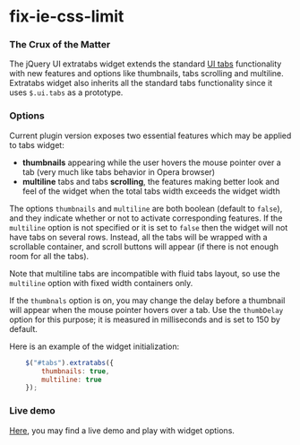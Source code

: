 # fix-ie-css-limit

### The Crux of the Matter

The jQuery UI extratabs widget extends the standard [UI tabs](http://jqueryui.com/tabs/) functionality with new features and options like thumbnails, tabs scrolling and multiline. Extratabs widget also inherits all the standard tabs functionality since it uses `$.ui.tabs` as a prototype.

### Options

Current plugin version exposes two essential features which may be applied to tabs widget:

* **thumbnails** appearing while the user hovers the mouse pointer over a tab (very much like tabs behavior in Opera browser)
* **multiline** tabs and tabs **scrolling**, the features making better look and feel of the widget when the total tabs width exceeds the widget width

The options `thumbnails` and `multiline` are both boolean (default to `false`), and they indicate whether or not to activate corresponding features. If the `multiline` option is not specified or it is set to `false` then the widget will not have tabs on several rows. Instead, all the tabs will be wrapped with a scrollable container, and scroll buttons will appear (if there is not enough room for all the tabs).

Note that multiline tabs are incompatible with fluid tabs layout, so use the `multiline` option with fixed width containers only.

If the `thumbnals` option is on, you may change the delay before a thumbnail will appear when the mouse pointer hovers over a tab. Use the `thumbDelay` option for this purpose; it is measured in milliseconds and is set to 150 by default.

Here is an example of the widget initialization:

```javascript
    $("#tabs").extratabs({
        thumbnails: true,
        multiline: true
    });
```

### Live demo

[Here](http://diapeira.1gb.ru/diapeira/jquery-plugins/extratabs.html), you may find a live demo and play with widget options.
